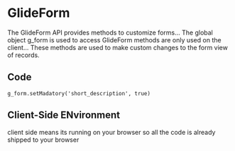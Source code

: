 # GlideForm

The GlideForm API provides methods to customize forms... The global object g_form is used to access GlideForm methods are only used on the client... These methods are used to make custom changes to the form view of records.

## Code

`g_form.setMadatory('short_description', true)`

## Client-Side ENvironment

client side means its running on your browser so all the code is already shipped to your browser